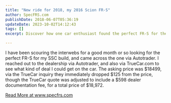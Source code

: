 ```yaml
---
title: "New ride for 2018, my 2016 Scion FR-S"
author: SpecFRS.com
publishDate: 2018-06-07T05:36:19
updateDate: 2023-10-02T14:12:43
tags: []
excerpt: Discover how one car enthusiast found the perfect FR-S for their SSC build, negotiating a deal online. Learn about their strategy and findings.

---
```

<p>I have been scouring the interwebs for a good month or so looking for the perfect FR-S for my SSC build, and came across the one via Autotrader. I reached out to the dealership via Autotrader, and also via TrueCar.com to see what kind of deal I could get on the car. The asking price was $18499, via the TrueCar inquiry they immediately dropped $125 from the price, though the TrueCar quote was adjusted to include a $598 dealer documentation fee, for a total price of $18,972.</p>  <a href="https://www.specfrs.com/new-ride-for-2018-my-2016-scion-frs">Read More at www.specfrs.com</a>




